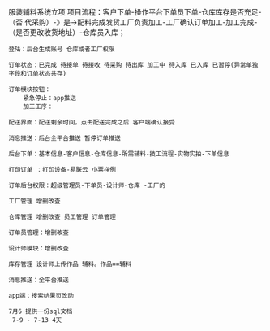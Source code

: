 服装辅料系统立项
	项目流程：客户下单-操作平台下单员下单-仓库库存是否充足-（否 代采购）-》是->配料完成发货工厂负责加工-工厂确认订单加工-加工完成-（是否更改收货地址）-仓库员入库；
	
	
	登陆：后台生成账号 仓库或者工厂权限 
	
	订单状态：已完成 待接单 待接收 待采购 待出库 加工中 待入库 已入库 已暂停(异常单独字段和订单状态共存)
	
	订单模块按钮：
		紧急停止：app推送 
		加工工序：
		
	配送界面：配送剩余时间，点击配送完成之后 客户端确认接受
	
	消息推送：后台全平台推送 暂停订单推送 
	
	后台下单：基本信息-客户信息-仓库信息-所需辅料-技工流程-实物实拍-下单信息
	
	打印订单 ：打印设备-易联云 小票样例 
	
	订单后台权限：超级管理员-下单员-设计师-仓库 -工厂的 
	
	工厂管理 增删改查
	
	仓库管理 增删改查 员工管理 订单管理 
	
	订单员管理：增删改查
	
	设计师模块：增删改查
	
	库存管理 设计师上传作品 辅料。作品==辅料 
	
	消息推送：全平台推送 
	
	app端：搜索结果页改动
	
	7月6 提供一份sql文档
	 7-9 - 7-13 4天 
	
	
	
	